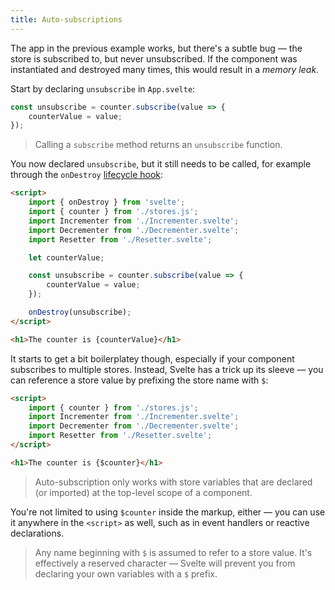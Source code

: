 ```yaml
---
title: Auto-subscriptions
---
```


The app in the previous example works, but there's a subtle bug — the store is subscribed to, but never unsubscribed. If the component was instantiated and destroyed many times, this would result in a *memory leak*.

Start by declaring `unsubscribe` in `App.svelte`:

```js
const unsubscribe = counter.subscribe(value => {
	counterValue = value;
});
```
> Calling a `subscribe` method returns an `unsubscribe` function.

You now declared `unsubscribe`, but it still needs to be called, for example through the `onDestroy` [lifecycle hook](/tutorial/ondestroy):

```html
<script>
	import { onDestroy } from 'svelte';
	import { counter } from './stores.js';
	import Incrementer from './Incrementer.svelte';
	import Decrementer from './Decrementer.svelte';
	import Resetter from './Resetter.svelte';

	let counterValue;

	const unsubscribe = counter.subscribe(value => {
		counterValue = value;
	});

	onDestroy(unsubscribe);
</script>

<h1>The counter is {counterValue}</h1>
```

It starts to get a bit boilerplatey though, especially if your component subscribes to multiple stores. Instead, Svelte has a trick up its sleeve — you can reference a store value by prefixing the store name with `$`:

```html
<script>
	import { counter } from './stores.js';
	import Incrementer from './Incrementer.svelte';
	import Decrementer from './Decrementer.svelte';
	import Resetter from './Resetter.svelte';
</script>

<h1>The counter is {$counter}</h1>
```

> Auto-subscription only works with store variables that are declared (or imported) at the top-level scope of a component.

You're not limited to using `$counter` inside the markup, either — you can use it anywhere in the `<script>` as well, such as in event handlers or reactive declarations.

> Any name beginning with `$` is assumed to refer to a store value. It's effectively a reserved character — Svelte will prevent you from declaring your own variables with a `$` prefix.

